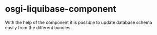 osgi-liquibase-component
========================

With the help of the component it is possible to update database schema easily
from the different bundles.
